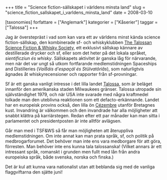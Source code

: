 +++
title = "Science fiction-sällskapet i världens minsta land"
slug = "science_fiction_sallskapet_i_varldens_minsta_land"
date = 2008-03-10

[taxonomies]
forfattare = ["Anglemark"]
kategorier = ["Kåserier"]
taggar = ["Talossa"]
+++

Jag är överstepräst i vad som kan vara ett av världens minst kända science
fiction-sällskap, den kombinerade sf- och whiskyklubben
[The Talossan Science Fiction & Whisky Society](https://web.archive.org/web/20080513084220/http://web.telia.com/~u18120780/TSFWS/),
ett exklusivt sällskap kännare av destillerade drycker och sf, eller som det
heter på det lokala språket, _sientificziun és whisky_. Sällskapets aktivitet
är ganska låg för närvarande, men när det var ungt så utkom fortfarande
medlemstidningen Spaceships and Distilleries (_Vaißáis d'espaçál és
Stülvatôriâs_), som naturligtvis ägnades åt whiskyrecensioner och rapporter
från sf-provningar.

Sf är ett ganska vanligt intresse i det lilla landet
[Talossa](https://talossa.com/), som är beläget innanför den amerikanska
staden Milwaukees gränser. Talossa utropade sin självständighet 1979, och när
USA inte svarade med några kraftmedel tolkade man den uteblivna reaktionen
som ett defacto-erkännande. Landet har en europeisk provins också, den lilla
ön [Cézembre](https://web.archive.org/web/20070716001519/http://www.cezembre.org/cez/index.htm) utanför Bretagnes kust.
Invandring är välkommen och den invandrade har alla möjligheter att snabbt
klättra på karriärstegen. Redan efter ett par månader kan man sitta i
parlamentet och presidentposten är inte alltför avlägsen.

Går man med i TSF&WS så får man möjligheten att återuppliva medlemstidningen.
Om inte annat kan man prata språk, sf, och politik på medbrogarforumet. Det
behöver man inte ens vara medborgare för att göra, förresten. Man behöver
inte ens kunna tala talossanska! (Vilket annars är ett intressant språk,
romanskt i grunden men fullt med lån från andra europeiska språk, både
svenska, norska och finska.)

Det är kul att kunna vara nationalist utan att beblanda sig med de vanliga
flaggviftarna den sjätte juni!
